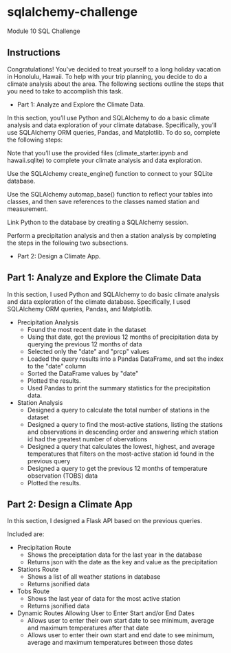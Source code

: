 # sqlalchemy-challenge
Module 10 SQL Challenge

## Instructions
Congratulations! You've decided to treat yourself to a long holiday vacation in Honolulu, Hawaii. To help with your trip planning, you decide to do a climate analysis about the area. The following sections outline the steps that you need to take to accomplish this task.

* Part 1: Analyze and Explore the Climate Data.

In this section, you’ll use Python and SQLAlchemy to do a basic climate analysis and data exploration of your climate database. Specifically, you’ll use SQLAlchemy ORM queries, Pandas, and Matplotlib. To do so, complete the following steps:

Note that you’ll use the provided files (climate_starter.ipynb and hawaii.sqlite) to complete your climate analysis and data exploration.

Use the SQLAlchemy create_engine() function to connect to your SQLite database.

Use the SQLAlchemy automap_base() function to reflect your tables into classes, and then save references to the classes named station and measurement.

Link Python to the database by creating a SQLAlchemy session.

Perform a precipitation analysis and then a station analysis by completing the steps in the following two subsections.

* Part 2: Design a Climate App.

## Part 1: Analyze and Explore the Climate Data
In this section, I used Python and SQLAlchemy to do basic climate analysis and data exploration of the climate database. Specifically, I used SQLAlchemy ORM queries, Pandas, and Matplotlib.
* Precipitation Analysis
   - Found the most recent date in the dataset 
   - Using that date, got the previous 12 months of precipitation data by querying the previous 12 months of data
   - Selected only the "date" and "prcp" values
   - Loaded the query results into a Pandas DataFrame, and set the index to the "date" column
   - Sorted the DataFrame values by "date"
   - Plotted the results.
   - Used Pandas to print the summary statistics for the precipitation data.
* Station Analysis
   - Designed a query to calculate the total number of stations in the dataset
   - Designed a query to find the most-active stations, listing the stations and observations in descending order and answering which station id had the greatest number of obervations
   - Designed a query that calculates the lowest, highest, and average temperatures that filters on the most-active station id found in the previous query
   - Designed a query to get the previous 12 months of temperature observation (TOBS) data
   - Plotted the results.
   
## Part 2: Design a Climate App
In this section, I designed a Flask API based on the previous queries. 

Included are:
* Precipitation Route
   - Shows the preceiptation data for the last year in the database
   - Returns json with the date as the key and value as the precipitation
* Stations Route
   - Shows a list of all weather stations in database
   - Returns jsonified data 
* Tobs Route
   - Shows the last year of data for the most active station
   - Returns jsonified data 
* Dynamic Routes Allowing User to Enter Start and/or End Dates
   - Allows user to enter their own start date to see minimum, average and maximum temperatures after that date
   - Allows user to enter their own start and end date to see minimum, average and maximum temperatures between those dates
